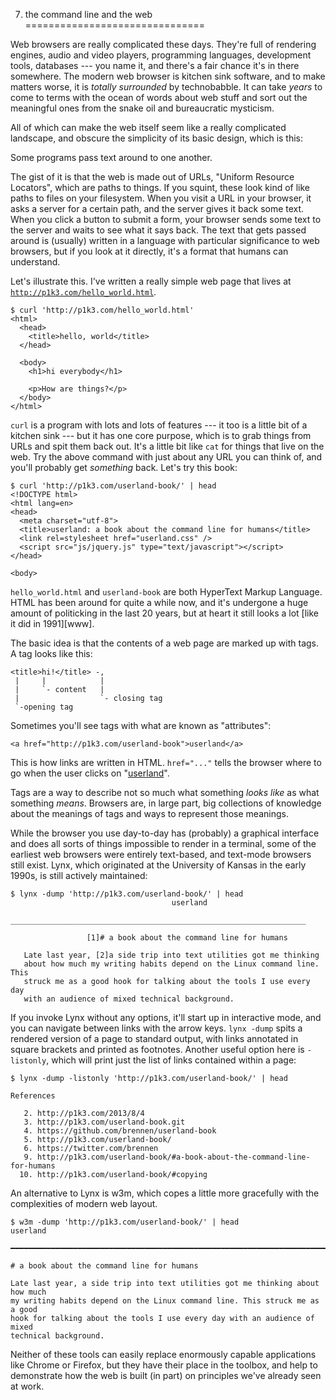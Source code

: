 7. the command line and the web
===============================

Web browsers are really complicated these days.  They're full of rendering
engines, audio and video players, programming languages, development tools,
databases --- you name it, and there's a fair chance it's in there somewhere.
The modern web browser is kitchen sink software, and to make matters worse, it
is _totally surrounded_ by technobabble.  It can take _years_ to come to terms
with the ocean of words about web stuff and sort out the meaningful ones from
the snake oil and bureaucratic mysticism.

All of which can make the web itself seem like a really complicated landscape,
and obscure the simplicity of its basic design, which is this:

Some programs pass text around to one another.

The gist of it is that the web is made out of URLs, "Uniform Resource
Locators", which are paths to things.  If you squint, these look kind of like
paths to files on your filesystem.  When you visit a URL in your browser, it
asks a server for a certain path, and the server gives it back some text.  When
you click a button to submit a form, your browser sends some text to the server
and waits to see what it says back.  The text that gets passed around is
(usually) written in a language with particular significance to web browsers,
but if you look at it directly, it's a format that humans can understand.

Let's illustrate this.  I've written a really simple web page that lives at
[`http://p1k3.com/hello_world.html`](http://p1k3.com/hello_world.html).

    $ curl 'http://p1k3.com/hello_world.html'
    <html>
      <head>
        <title>hello, world</title>
      </head>
    
      <body>
        <h1>hi everybody</h1>
    
        <p>How are things?</p>
      </body>
    </html>

`curl` is a program with lots and lots of features --- it too is a little bit
of a kitchen sink --- but it has one core purpose, which is to grab things from
URLs and spit them back out.  It's a little bit like `cat` for things that live
on the web.  Try the above command with just about any URL you can think of,
and you'll probably get _something_ back.  Let's try this book:

    $ curl 'http://p1k3.com/userland-book/' | head
    <!DOCTYPE html>
    <html lang=en>
    <head>
      <meta charset="utf-8">
      <title>userland: a book about the command line for humans</title>
      <link rel=stylesheet href="userland.css" />
      <script src="js/jquery.js" type="text/javascript"></script>
    </head>
    
    <body>

`hello_world.html` and `userland-book` are both HyperText Markup Language.
HTML has been around for quite a while now, and it's undergone a huge amount of
politicking in the last 20 years, but at heart it still looks a lot [like it
did in 1991][www].

The basic idea is that the contents of a web page are marked up with tags.
A tag looks like this:

    <title>hi!</title> -,
     |     |            |
     |     `- content   |
     |                  `- closing tag
     `-opening tag

Sometimes you'll see tags with what are known as "attributes":

    <a href="http://p1k3.com/userland-book">userland</a>

This is how links are written in HTML.  `href="..."` tells the browser where to
go when the user clicks on "[userland](http://p1k3.com/userland-book)".

Tags are a way to describe not so much what something _looks like_ as what
something _means_.  Browsers are, in large part, big collections of knowledge
about the meanings of tags and ways to represent those meanings.

While the browser you use day-to-day has (probably) a graphical interface and
does all sorts of things impossible to render in a terminal, some of the
earliest web browsers were entirely text-based, and text-mode browsers still
exist.  Lynx, which originated at the University of Kansas in the early 1990s,
is still actively maintained:

    $ lynx -dump 'http://p1k3.com/userland-book/' | head
                                        userland
         __________________________________________________________________
    
                     [1]# a book about the command line for humans
    
       Late last year, [2]a side trip into text utilities got me thinking
       about how much my writing habits depend on the Linux command line. This
       struck me as a good hook for talking about the tools I use every day
       with an audience of mixed technical background.
    
If you invoke Lynx without any options, it'll start up in interactive mode, and
you can navigate between links with the arrow keys.  `lynx -dump` spits a
rendered version of a page to standard output, with links annotated in square
brackets and printed as footnotes.  Another useful option here is `-listonly`,
which will print just the list of links contained within a page:

    $ lynx -dump -listonly 'http://p1k3.com/userland-book/' | head
    
    References
    
       2. http://p1k3.com/2013/8/4
       3. http://p1k3.com/userland-book.git
       4. https://github.com/brennen/userland-book
       5. http://p1k3.com/userland-book/
       6. https://twitter.com/brennen
       9. http://p1k3.com/userland-book/#a-book-about-the-command-line-for-humans
      10. http://p1k3.com/userland-book/#copying

An alternative to Lynx is w3m, which copes a little more gracefully with the
complexities of modern web layout.

    $ w3m -dump 'http://p1k3.com/userland-book/' | head
    userland
    
    ━━━━━━━━━━━━━━━━━━━━━━━━━━━━━━━━━━━━━━━━━━━━━━━━━━━━━━━━━━━━━━━━━━━━━━━━━━━━━━━
    
    # a book about the command line for humans
    
    Late last year, a side trip into text utilities got me thinking about how much
    my writing habits depend on the Linux command line. This struck me as a good
    hook for talking about the tools I use every day with an audience of mixed
    technical background.

Neither of these tools can easily replace enormously capable applications like
Chrome or Firefox, but they have their place in the toolbox, and help to
demonstrate how the web is built (in part) on principles we've already seen at
work.
